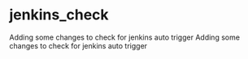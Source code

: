 # jenkins_check

Adding some changes to check for jenkins auto trigger
Adding some changes to check for jenkins auto trigger
